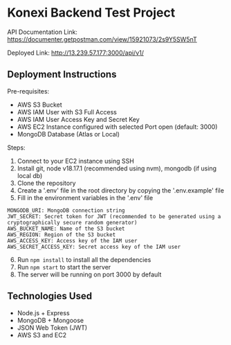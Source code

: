 # Konexi Backend Test Project

API Documentation Link: https://documenter.getpostman.com/view/15921073/2s9Y5SW5nT

Deployed Link: http://13.239.57.177:3000/api/v1/

## Deployment Instructions

Pre-requisites:

- AWS S3 Bucket
- AWS IAM User with S3 Full Access
- AWS IAM User Access Key and Secret Key
- AWS EC2 Instance configured with selected Port open (default: 3000)
- MongoDB Database (Atlas or Local)

Steps:

1. Connect to your EC2 instance using SSH
2. Install git, node v18.17.1 (recommended using nvm), mongodb (if using local db)
3. Clone the repository
4. Create a '.env' file in the root directory by copying the '.env.example' file
5. Fill in the environment variables in the '.env' file

```env
MONGODB_URI: MongoDB connection string
JWT_SECRET: Secret token for JWT (recommended to be generated using a cryptographically secure random generator)
AWS_BUCKET_NAME: Name of the S3 bucket
AWS_REGION: Region of the S3 bucket
AWS_ACCESS_KEY: Access key of the IAM user
AWS_SECRET_ACCESS_KEY: Secret access key of the IAM user
```

6. Run `npm install` to install all the dependencies
7. Run `npm start` to start the server
8. The server will be running on port 3000 by default

## Technologies Used
- Node.js + Express
- MongoDB + Mongoose
- JSON Web Token (JWT)
- AWS S3 and EC2
